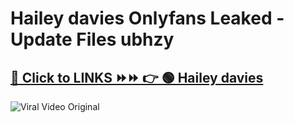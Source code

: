 
 # Hailey davies Onlyfans Leaked - Update Files ubhzy

## <h2><a href="https://clipsfans.com/Hailey_davies&ref=git">🔗 Click to LINKS ⏩⏩ 👉 🟢 Hailey davies </a></h2>

<a href="https://clipsfans.com/Hailey_davies&ref=git" rel="nofollow" data-target="animated-image.originalLink"><img src="https://i.ibb.co.com/xMMVF88/686577567.gif" alt="Viral Video Original" style="max-width: 100%; display: inline-block;" data-target="animated-image.originalImage"></a>

